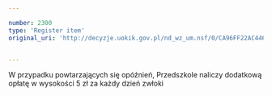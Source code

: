 ```yaml
---

number: 2300
type: 'Register item'
original_uri: 'http://decyzje.uokik.gov.pl/nd_wz_um.nsf/0/CA96FF22AC446709C125788F0026F739?OpenDocument'


---
```


W przypadku powtarzających się opóźnień, Przedszkole naliczy dodatkową opłatę w wysokości 5 zł za każdy dzień zwłoki
